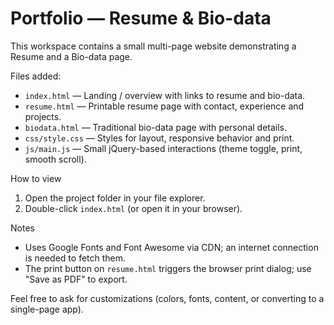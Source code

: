 # Portfolio — Resume & Bio-data

This workspace contains a small multi-page website demonstrating a Resume and a Bio-data page.

Files added:

- `index.html` — Landing / overview with links to resume and bio-data.
- `resume.html` — Printable resume page with contact, experience and projects.
- `biodata.html` — Traditional bio-data page with personal details.
- `css/style.css` — Styles for layout, responsive behavior and print.
- `js/main.js` — Small jQuery-based interactions (theme toggle, print, smooth scroll).

How to view

1. Open the project folder in your file explorer.
2. Double-click `index.html` (or open it in your browser).

Notes

- Uses Google Fonts and Font Awesome via CDN; an internet connection is needed to fetch them.
- The print button on `resume.html` triggers the browser print dialog; use "Save as PDF" to export.

Feel free to ask for customizations (colors, fonts, content, or converting to a single-page app).